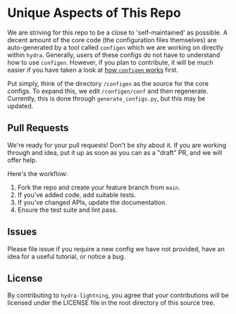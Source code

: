 # Unique Aspects of This Repo
We are striving for this repo to be a close to 'self-maintained' as possible.
A decent amount of the core code (the configuration files themselves) are auto-generated
by a tool called `configen` which we are working on directly within `hydra`. Generally,
users of these configs do not have to understand how to use `configen`. However, if you
plan to contribute, it will be much easier if you have taken a look at
[how `configen` works](https://github.com/facebookresearch/hydra/tree/master/tools/configen) first.

Put simply, think of the directory `/configen` as the source for the core configs. To expand this,
we edit `/configen/conf` and then regenerate. Currently, this is done through `generate_configs.py`,
but this may be updated.


## Pull Requests
We're ready for your pull requests! Don't be shy about it. If you are working through
and idea, put it up as soon as you can as a "draft" PR, and we will offer help.

Here's the workflow:

1. Fork the repo and create your feature branch from `main`.
2. If you've added code, add suitable tests.
3. If you've changed APIs, update the documentation.
4. Ensure the test suite and lint pass.

## Issues
Please file issue if you require a new config we have not provided, have an idea for a useful tutorial, or notice a bug.

## License
By contributing to `hydra-lightning`, you agree that your contributions will be licensed
under the LICENSE file in the root directory of this source tree.
